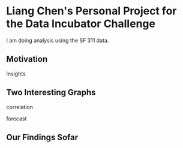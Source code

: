 # Liang Chen's Personal Project for the Data Incubator Challenge

I am doing analysis using the SF 311 data.

## Motivation

Insights

## Two Interesting Graphs

correlation 

forecast

## Our Findings Sofar
